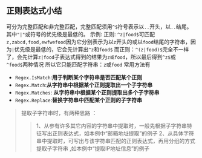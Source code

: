 ## 正则表达式小结

可分为完整匹配和非完整匹配，完整匹配须用`^$`符号表示以`..`开头，以`..`结尾。其中`"|"`或符号的优先级是最低的。
示例:
正则: `^z|food$`可匹配 `z,zabcd,food,ewfwefood`因为它分别表示为以`z`开头的或以`food`结尾的字符串，因为`|`优先级是最低的，它会先计算出`^z`和`food$`
而正则：`^(z|food)$`完全不一样了，会先计算`z|food`子表达式得到的结果为`z或food`，所以最后得到`^z$`或`^food$`两种情况
所以它只能匹配字符串：`z`或`food`
常用方法有
- `Regex.IsMatch`:**用于判断某个字符串是否匹配某个正则**
- `Regex.Match`:**从字符串中根据某个正则提取出一个子字符串**
- `Regex.Matches`: **从字符串中根据某个正则提取出多个子字符串**
- `Regex.Replace`:**替换字符串中匹配某个正则的子字符串**
>提取子字符串时，有两种思路 ：
>>1、从参有许多其它内容的字符串中提取时，一般先根据子字符串特征写出正则表达式，如本例中“邮箱地址提取”的例子
>>2、从具体字符串中提取时，可写出与该字符串匹配的正则表达式，再用分组的方式提取子字符串 ,如本例中“提取IP地址信息”的例子
